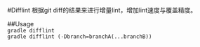 #Difflint
根据git diff的结果来进行增量lint，增加lint速度与覆盖精度。  

##Usage  
``gradle difflint``  
``gradle difflint (-Dbranch=branchA(...branchB))``
